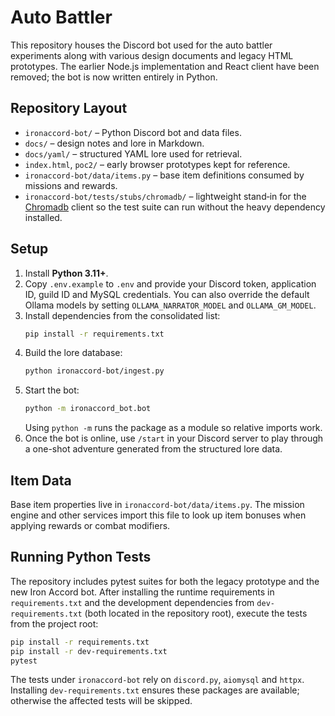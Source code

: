 # Auto Battler

This repository houses the Discord bot used for the auto battler experiments along with various design documents and legacy HTML prototypes. The earlier Node.js implementation and React client have been removed; the bot is now written entirely in Python.

## Repository Layout

- `ironaccord-bot/` – Python Discord bot and data files.
- `docs/` – design notes and lore in Markdown.
- `docs/yaml/` – structured YAML lore used for retrieval.
- `index.html`, `poc2/` – early browser prototypes kept for reference.
- `ironaccord-bot/data/items.py` – base item definitions consumed by missions and rewards.
- `ironaccord-bot/tests/stubs/chromadb/` – lightweight stand‑in for the
  [Chromadb](https://github.com/chroma-core/chroma) client so the test suite can
  run without the heavy dependency installed.

## Setup

1. Install **Python 3.11+**.
2. Copy `.env.example` to `.env` and provide your Discord token, application ID, guild ID and MySQL credentials. You can also override the default Ollama models by setting `OLLAMA_NARRATOR_MODEL` and `OLLAMA_GM_MODEL`.
3. Install dependencies from the consolidated list:
   ```bash
   pip install -r requirements.txt
   ```
4. Build the lore database:
   ```bash
   python ironaccord-bot/ingest.py
   ```
5. Start the bot:
   ```bash
   python -m ironaccord_bot.bot
   ```
   Using `python -m` runs the package as a module so relative imports work.
6. Once the bot is online, use `/start` in your Discord server to play through a one-shot adventure generated from the structured lore data.

## Item Data

Base item properties live in `ironaccord-bot/data/items.py`. The mission engine and other services import this file to look up item bonuses when applying rewards or combat modifiers.

## Running Python Tests

The repository includes pytest suites for both the legacy prototype and the new
Iron Accord bot. After installing the runtime requirements in
`requirements.txt` and the development dependencies from
`dev-requirements.txt` (both located in the repository root), execute the tests
from the project root:

```bash
pip install -r requirements.txt
pip install -r dev-requirements.txt
pytest
```

The tests under `ironaccord-bot` rely on `discord.py`, `aiomysql` and `httpx`.
Installing `dev-requirements.txt` ensures these packages are available;
otherwise the affected tests will be skipped.
